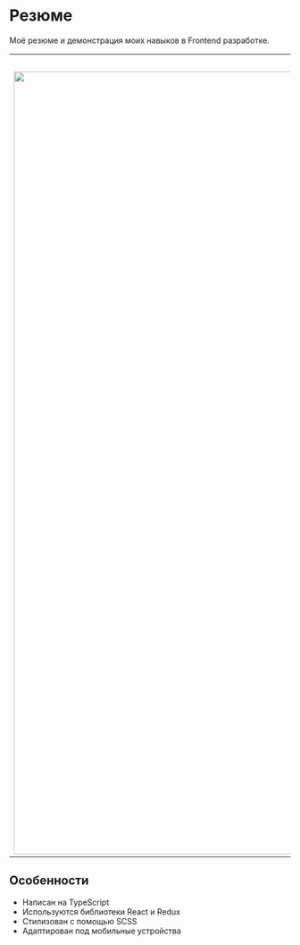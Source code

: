 # Резюме

Моё резюме и демонстрация моих навыков в Frontend разработке.

<table>
  <tr>
    <th>Компьютер</th>
    <th>Телефон</th>
  </tr>
  <tr>
    <td>
        <img src="https://github.com/al-revenko/resume/assets/73707133/540ccaaf-7131-4ce5-b63a-c62cfe779aec" width="1400" />
    </td>
    <td>
        <img src="https://github.com/al-revenko/resume/assets/73707133/631109db-0e53-4122-964d-87465982904b" width="300" />
    </td>
  </tr>
</table>

## Особенности
<ul>
  <li>Написан на TypeScript</li>
  <li>Используются библиотеки React и Redux</li>
  <li>Стилизован с помощью SCSS</li>
  <li>Адаптирован под мобильные устройства</li>
</ul>
